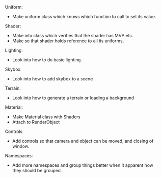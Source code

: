 Uniform:

- Make uniform class which knows which function to call to set its value.

Shader:

- Make into class which verifies that the shader has MVP etc.
- Make so that shader holds reference to all its uniforms.

Lighting:

- Look into how to do basic lighting.

Skybox:

- Look into how to add skybox to a scene

Terrain:

- Look into how to generate a terrain or loading a background

Material:

- Make Material class with Shaders
- Attach to RenderObject

Controls:

- Add controls so that camera and object can be moved, and closing of window.

Namespaces:

- Add more namespaces and group things better when it apparent how they should be grouped.
